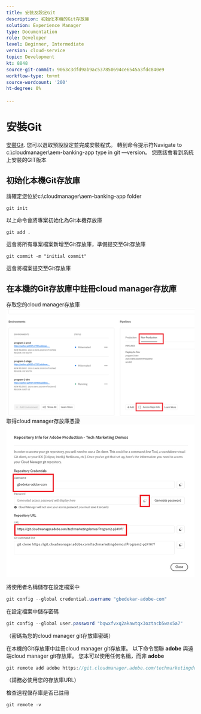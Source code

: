 ```yaml
---
title: 安裝及設定Git
description: 初始化本機的Git存放庫
solution: Experience Manager
type: Documentation
role: Developer
level: Beginner, Intermediate
version: cloud-service
topic: Development
kt: 8848
source-git-commit: 9063c3dfd9ab9ac537850694ce6545a3fdc840e9
workflow-type: tm+mt
source-wordcount: '200'
ht-degree: 0%

---
```


# 安裝Git


[安裝Git](https://git-scm.com/downloads). 您可以選取預設設定並完成安裝程式。
轉到命令提示符Navigate to c:\cloudmanager\aem-banking-app type in git —version。 您應該會看到系統上安裝的GIT版本

## 初始化本機Git存放庫

請確定您位於c:\cloudmanager\aem-banking-app folder

```
git init
```

以上命令會將專案初始化為Git本機存放庫

```
git add .
```

這會將所有專案檔案新增至Git存放庫，準備提交至Git存放庫

```
git commit -m "initial commit"
```

這會將檔案提交至Git存放庫



## 在本機的Git存放庫中註冊cloud manager存放庫

存取您的cloud manager存放庫
![訪問rep資訊](assets/cloud-manager-repo.png)
取得cloud manager存放庫憑證
![get-credentials](assets/cloud-manager-repo1.png)

將使用者名稱儲存在設定檔案中

```java
git config --global credential.username "gbedekar-adobe-com"
```

在設定檔案中儲存密碼

```java
git config --global user.password "bqwxfvxq2akawtqx3oztacb5wax5a7"
```

（密碼為您的cloud manager git存放庫密碼）

在本機的Git存放庫中註冊cloud manager git存放庫。 以下命令關聯 **adobe** 與遠端cloud manager git存放庫。 您本可以使用任何名稱，而非 **adobe**


```java
git remote add adobe https://git.cloudmanager.adobe.com/techmarketingdemos/Program2-p24107/
```

（請務必使用您的存放庫URL）

檢查遠程儲存庫是否已註冊

```java
git remote -v
```



